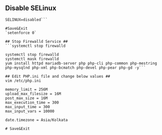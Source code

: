 ## Disable SELinux ##
```vi /etc/selinux/config
SELINUX=disabled```

#Save&Exit
`setenforce 0`

## Stop Firewalld Service ##
```systemctl stop firewalld

systemctl stop firewalld
systemctl mask firewalld
yum install httpd mariadb-server php php-cli php-common php-mestring php-mysqlnd php-xml php-bcmatch php-devel php-pear php-gd -y```

## Edit PHP.ini file and change below values ##
vim /etc/php.ini

memory_limit = 256M
upload_max_filesize = 16M
post_max_size = 16M
max_execution_time = 300
max_input_time = 300
max_input_vars = 10000

date.timezone = Asia/Kolkata

# Save&Exit
